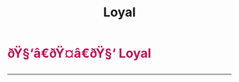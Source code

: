 ﻿---
lang: en-US
title: Loyal
prev:
next:
---

# <font color=#b71556>ðŸ§‘â€ðŸ¤â€ðŸ§‘ <b>Loyal</b></font> <Badge text="Helpful" type="tip" vertical="middle"/>
---

